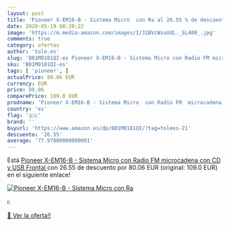 ```yaml
---
layout: post
title: 'Pioneer X-EM16-B - Sistema Micro  con Ra al 26.55 % de descuento'
date: 2020-05-19 08:20:22
image: 'https://m.media-amazon.com/images/I/31BVcWsuUdL._SL400_.jpg'
comments: true
category: ofertas
author: 'tole.es'
slug: 'B01M0181QI-es Pioneer X-EM16-B - Sistema Micro con Radio FM microcadena...'
sku: 'B01M0181QI-es'
tags: [ 'pioneer', ]
actualPrice: 80.06 EUR
currency: EUR
price: 80.06
comparePrice: 109.0 EUR
prodname: 'Pioneer X-EM16-B - Sistema Micro  con Radio FM  microcadena con CD y USB Frontal '
country: 'es'
flag: '🇪🇸'
brand: ''
buyurl: 'https://www.amazon.es/dp/B01M0181QI/?tag=tolees-21'
descuento: '26.55'
average: '77.97800000000001'
---
```


Está [Pioneer X-EM16-B - Sistema Micro  con Radio FM  microcadena con CD y USB Frontal ](https://www.amazon.es/dp/B01M0181QI/?tag=tolees-21) con 26.55 de descuento por 80.06 EUR (original: 109.0 EUR) en el siguiente enlace!

[![Pioneer X-EM16-B - Sistema Micro  con Ra](https://m.media-amazon.com/images/I/31BVcWsuUdL._SL400_.jpg)](https://www.amazon.es/dp/B01M0181QI/?tag=tolees-21)

ℹ️:


[🛒 Ver la oferta!!](https://www.amazon.es/dp/B01M0181QI/?tag=tolees-21)
